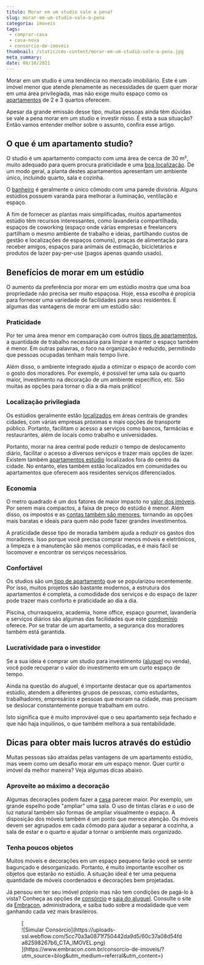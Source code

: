 ```yaml
---
titulo: Morar em um studio vale a pena?
slug: morar-em-um-studio-vale-a-pena
categoria: imoveis
tags:
 - comprar-casa
 - casa-nova
 - consorcio-de-imoveis
thumbnail: /static/cms-content/morar-em-um-studio-vale-a-pena.jpg
meta_summary: 
date: 08/10/2021
---
```

Morar em um studio é uma tendência no mercado imobiliário. Este é um imóvel menor que atende plenamente as necessidades de quem quer morar em uma área privilegiada, mas não exige muito espaço como os [apartamentos](https://www.embracon.com.br/blog/compre-seu-apartamento-com-o-consorcio-de-imoveis) de 2 e 3 quartos oferecem.

Apesar da grande emissão desse tipo, muitas pessoas ainda têm dúvidas se vale a pena morar em um studio e investir nisso. É esta a sua situação? Então vamos entender melhor sobre o assunto, confira esse artigo.

O que é um apartamento studio? 
-------------------------------

O studio é um apartamento compacto com uma área de cerca de 30 m², muito adequado para quem procura praticidade e uma [boa localização](https://www.embracon.com.br/blog/conheca-as-melhores-cidades-para-se-viver-no-brasil). De um modo geral, a planta destes apartamentos apresentam um ambiente único, incluindo quarto, sala e cozinha.

O [banheiro](https://www.embracon.com.br/blog/reforma-de-banheiro-3-dicas-para-fazer-sem-muita-bagunca) é geralmente o único cômodo com uma parede divisória. Alguns estúdios possuem varanda para melhorar a iluminação, ventilação e espaço.

A fim de fornecer as plantas mais simplificadas, muitos apartamentos estúdio têm recursos interessantes, como lavanderia compartilhada, espaços de coworking (espaço onde várias empresas e freelancers partilham o mesmo ambiente de trabalho e ideias, partilhando custos de gestão e localizações de espaços comuns), praças de alimentação para receber amigos, espaços para animais de estimação, bicicletários e produtos de lazer pay-per-use (pagos apenas quando usado).

Benefícios de morar em um estúdio 
----------------------------------

O aumento da preferência por morar em um estúdio mostra que uma boa propriedade não precisa ser muito espaçosa. Hoje, essa escolha é propícia para fornecer uma variedade de facilidades para seus residentes. E algumas das vantagens de morar em um estúdio são:

### Praticidade 

Por ter uma área menor em comparação com outros [tipos de apartamentos](https://www.embracon.com.br/blog/como-fazer-a-compra-de-um-apartamento-a-vista-com-consorcio), a quantidade de trabalho necessária para limpar e manter o espaço também é menor. Em outras palavras, o foco na organização é reduzido, permitindo que pessoas ocupadas tenham mais tempo livre.

Além disso, o ambiente integrado ajuda a otimizar o espaço de acordo com o gosto dos moradores. Por exemplo, é possível ter uma sala ou quarto maior, investimento na decoração de um ambiente específico, etc. São muitas as opções para tornar o dia a dia mais prático!

### Localização privilegiada 

Os estúdios geralmente estão [localizados](https://www.embracon.com.br/blog/conheca-as-melhores-cidades-para-se-viver-no-brasil-2) em áreas centrais de grandes cidades, com várias empresas próximas e mais opções de transporte público. Portanto, facilitam o acesso a serviços como bancos, farmácias e restaurantes, além de locais como trabalho e universidades.

Portanto, morar na área central pode reduzir o tempo de deslocamento diário, facilitar o acesso a diversos serviços e trazer mais opções de lazer. Existem também [apartamentos estúdio](https://www.embracon.com.br/blog/tipos-de-imoveis-qual-e-a-melhor-opcao-para-voce) localizados fora do centro da cidade. No entanto, eles também estão localizados em comunidades ou apartamentos que oferecem aos residentes serviços diferenciados.

### Economia 

O metro quadrado é um dos fatores de maior impacto no [valor dos imóveis](https://www.embracon.com.br/blog/como-o-consorcio-de-imoveis-cresceu-ao-longo-de-2020). Por serem mais compactos, a faixa de preço do estúdio é menor. Além disso, os impostos e as [contas também são menores](https://www.embracon.com.br/blog/como-economizar-nas-contas-de-agua-e-luz), tornando as opções mais baratas e ideais para quem não pode fazer grandes investimentos.

A praticidade desse tipo de moradia também ajuda a reduzir os gastos dos moradores. Isso porque você precisa comprar menos móveis e eletrônicos, a limpeza e a manutenção são menos complicadas, e é mais fácil se locomover e encontrar os serviços necessários.

### Confortável 

Os studios são um[ tipo de apartamento](https://www.embracon.com.br/blog/o-que-e-apartamento-loft) que se popularizou recentemente. Por isso, muitos projetos são bastante modernos, a estrutura dos apartamentos é completa, a comodidade dos serviços e do espaço de lazer pode trazer mais conforto e praticidade ao dia a dia.

Piscina, churrasqueira, academia, home office, espaço gourmet, lavanderia e serviços diários são algumas das facilidades que este [condomínio](https://www.embracon.com.br/blog/condominio-clube-vale-a-pena) oferece. Por se tratar de um apartamento, a segurança dos moradores também está garantida.

### Lucratividade para o investidor 

Se a sua ideia é comprar um studio para investimento ([aluguel](https://www.embracon.com.br/blog/como-sair-do-aluguel-definitivamente) ou venda), você pode recuperar o valor do investimento em um curto espaço de tempo.

Ainda na questão do aluguel, é importante destacar que os apartamentos estúdio, atendem a diferentes grupos de pessoas, como estudantes, trabalhadores, empresários e pessoas que moram na cidade, mas precisam se deslocar constantemente porque trabalham em outro.

Isto significa que é muito improvável que o seu apartamento seja fechado e que não haja inquilinos, o que também melhora a sua rentabilidade.

Dicas para obter mais lucros através do estúdio 
------------------------------------------------

Muitas pessoas são atraídas pelas vantagens de um apartamento estúdio, mas veem como um desafio morar em um espaço menor. Quer curtir o imóvel da melhor maneira? Veja algumas dicas abaixo.

### Aproveite ao máximo a decoração 

Algumas decorações podem fazer a [casa](https://www.embracon.com.br/blog/3-vantagens-de-ter-uma-casa-com-espaco-gourmet) parecer maior. Por exemplo, um grande espelho pode "ampliar" uma sala. O uso de tintas claras e o uso de luz natural também são formas de ampliar visualmente o espaço. A disposição dos móveis também é um ponto que merece atenção. Os móveis devem ser agrupados em cada cômodo para ajudar a separar a cozinha, a sala de estar e o quarto e ajudar a tornar o ambiente mais organizado.

### Tenha poucos objetos 

Muitos móveis e decorações em um espaço pequeno farão você se sentir bagunçado e desorganizado. Portanto, é muito importante escolher os objetos que estarão no estúdio. A situação ideal é ter uma pequena quantidade de móveis coordenados e decorações bem projetadas.

Já pensou em ter seu imóvel próprio mas não tem condições de pagá-lo à vista? Conheça as opções de [consórcio](https://www.embracon.com.br/consorcio) e [saia do aluguel](https://www.embracon.com.br/blog/como-sair-do-aluguel-definitivamente). Consulte o site da [Embracon](https://www.embracon.com.br/a-embracon), administradora, e saiba tudo sobre a modalidade que vem ganhando cada vez mais brasileiros.

<figure class="w-richtext-figure-type-image w-richtext-align-center">[<div>![Simular Consórcio](https://uploads-ssl.webflow.com/5cc70a3a0871f750442da9d5/60c37a08d54fda82598267b6_CTA_IMOVEL.png)</div>](https://www.embracon.com.br/consorcio-de-imoveis/?utm_source=blog&utm_medium=referral&utm_content=)</figure>
